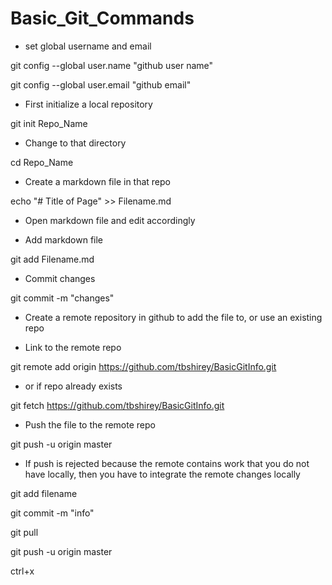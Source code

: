 # Basic_Git_Commands

* set global username and email

git config --global user.name "github user name"

git config --global user.email "github email"

* First initialize a local repository

git init Repo_Name

* Change to that directory

cd Repo_Name

* Create a markdown file in that repo

echo "# Title of Page" >> Filename.md

* Open markdown file and edit accordingly

* Add markdown file

git add Filename.md

* Commit changes

git commit -m "changes"

* Create a remote repository in github to add the file to, or use an existing repo

* Link to the remote repo

git remote add origin https://github.com/tbshirey/BasicGitInfo.git

  * or if repo already exists

git fetch https://github.com/tbshirey/BasicGitInfo.git

* Push the file to the remote repo

git push -u origin master

* If push is rejected because the remote contains work that you do not have locally, then you have to integrate the remote changes locally

git add filename

git commit -m "info"

git pull

git push -u origin master

ctrl+x



